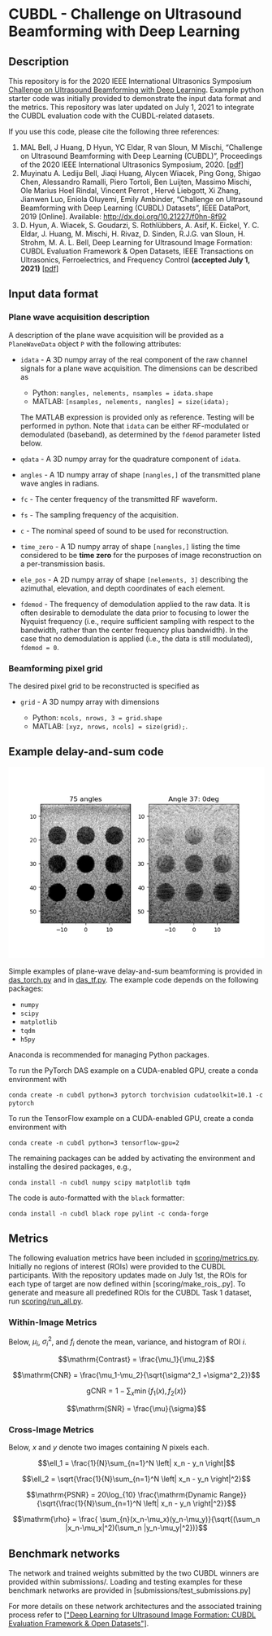 # CUBDL - Challenge on Ultrasound Beamforming with Deep Learning

## Description

This repository is for the 2020 IEEE International Ultrasonics Symposium [Challenge on Ultrasound Beamforming with Deep Learning](https://cubdl.jhu.edu/). Example python starter code was initially provided to demonstrate the input data format and the metrics. This repository was later updated on July 1, 2021 to integrate the CUBDL evaluation code with the CUBDL-related datasets.

If you use this code, please cite the following three references:
 
1. MAL Bell, J Huang, D Hyun, YC Eldar, R van Sloun, M Mischi, “Challenge on Ultrasound Beamforming with Deep Learning (CUBDL)”, Proceedings of the 2020 IEEE International Ultrasonics Symposium, 2020. [[pdf]](https://cubdl.jhu.edu/wp-content/uploads/2020/09/IEEE_IUS_CUBDL_Paper_2020.pdf)
2. Muyinatu A. Lediju Bell, Jiaqi Huang, Alycen Wiacek, Ping Gong, Shigao Chen, Alessandro Ramalli, Piero Tortoli, Ben Luijten, Massimo Mischi, Ole Marius Hoel Rindal, Vincent Perrot , Hervé Liebgott, Xi Zhang, Jianwen Luo, Eniola Oluyemi, Emily Ambinder, “Challenge on Ultrasound Beamforming with Deep Learning (CUBDL) Datasets”, IEEE DataPort, 2019 [Online]. Available: http://dx.doi.org/10.21227/f0hn-8f92
3. D. Hyun, A. Wiacek, S. Goudarzi, S. Rothlübbers, A. Asif, K. Eickel, Y. C. Eldar, J. Huang, M. Mischi, H. Rivaz, D. Sinden, R.J.G. van Sloun, H. Strohm, M. A. L. Bell, Deep Learning for Ultrasound Image Formation: CUBDL Evaluation Framework & Open Datasets, IEEE Transactions on Ultrasonics, Ferroelectrics, and Frequency Control **(accepted July 1, 2021)** [[pdf]](https://ieeexplore.ieee.org/stamp/stamp.jsp?tp=&arnumber=9475029)
 

## Input data format

### Plane wave acquisition description

A description of the plane wave acquisition will be provided as a `PlaneWaveData` object `P` with the following attributes:

- `idata` - A 3D numpy array of the real component of the raw channel signals for a plane wave acquisition. The dimensions can be described as

  - Python: `nangles, nelements, nsamples = idata.shape`
  - MATLAB: `[nsamples, nelements, nangles] = size(idata);`

  The MATLAB expression is provided only as reference. Testing will be performed in python. Note that `idata` can be either RF-modulated or demodulated (baseband), as determined by the `fdemod` parameter listed below.
- `qdata` - A 3D numpy array for the quadrature component of `idata`.
- `angles` - A 1D numpy array of shape `[nangles,]` of the transmitted plane wave angles in radians.
- `fc` - The center frequency of the transmitted RF waveform.
- `fs` - The sampling frequency of the acquisition.
- `c` - The nominal speed of sound to be used for reconstruction.
- `time_zero` - A 1D numpy array of shape `[nangles,]` listing the time considered to be **time zero** for the purposes of image reconstruction on a per-transmission basis.
- `ele_pos` - A 2D numpy array of shape `[nelements, 3]` describing the azimuthal, elevation, and depth coordinates of each element.
- `fdemod` - The frequency of demodulation applied to the raw data. It is often desirable to demodulate the data prior to focusing to lower the Nyquist frequency (i.e., require sufficient sampling with respect to the bandwidth, rather than the center frequency plus bandwidth). In the case that no demodulation is applied (i.e., the data is still modulated), `fdemod = 0`.

### Beamforming pixel grid

The desired pixel grid to be reconstructed is specified as

- `grid` - A 3D numpy array with dimensions

  - Python: `ncols, nrows, 3 = grid.shape`
  - MATLAB: `[xyz, nrows, ncols] = size(grid);`.

## Example delay-and-sum code

![picmus](images/example_picmus.png)

Simple examples of plane-wave delay-and-sum beamforming is provided in [das_torch.py](das_torch.py) and in [das_tf.py](das_tf.py). The example code depends on the following packages:

- `numpy`
- `scipy`
- `matplotlib`
- `tqdm`
- `h5py`

Anaconda is recommended for managing Python packages.

To run the PyTorch DAS example on a CUDA-enabled GPU, create a conda environment with

```shell
conda create -n cubdl python=3 pytorch torchvision cudatoolkit=10.1 -c pytorch
```

To run the TensorFlow example on a CUDA-enabled GPU, create a conda environment with

```shell
conda create -n cubdl python=3 tensorflow-gpu=2
```

The remaining packages can be added by activating the environment and installing the desired packages, e.g.,

```shell
conda install -n cubdl numpy scipy matplotlib tqdm
```

The code is auto-formatted with the `black` formatter:

```shell
conda install -n cubdl black rope pylint -c conda-forge
```

## Metrics

The following evaluation metrics have been included in [scoring/metrics.py](scoring/metrics.py). Initially no regions of interest (ROIs) were provided to the CUBDL participants. With the repository updates made on July 1st, the ROIs for each type of target are now defined within [scoring/make_rois_<target>.py]. To generate and measure all predefined ROIs for the CUBDL Task 1 dataset, run [scoring/run_all.py](scoring/run_all.py).


### Within-Image Metrics

Below, $`\mu_i`$, $`\sigma^2_i`$, and $`f_i`$ denote the mean, variance, and histogram of ROI $`i`$.

```math
\mathrm{Contrast} = \frac{\mu_1}{\mu_2}
```

```math
\mathrm{CNR} = \frac{\mu_1-\mu_2}{\sqrt{\sigma^2_1 +\sigma^2_2}}
```

```math
\mathrm{gCNR} = 1-\sum_{x} \min\{f_1(x), f_2(x)\}
```

```math
\mathrm{SNR} = \frac{\mu}{\sigma}
```

### Cross-Image Metrics

Below, $`x`$ and $`y`$ denote two images containing $`N`$ pixels each.

```math
\ell_1 = \frac{1}{N}\sum_{n=1}^N \left| x_n - y_n \right|
```

```math
\ell_2 = \sqrt{\frac{1}{N}\sum_{n=1}^N \left| x_n - y_n \right|^2}
```

```math
\mathrm{PSNR} = 20\log_{10} \frac{\mathrm{Dynamic Range}}{\sqrt{\frac{1}{N}\sum_{n=1}^N \left| x_n - y_n \right|^2}}
```

```math
\mathrm{\rho} = \frac{ \sum_{n}(x_n-\mu_x)(y_n-\mu_y)}{\sqrt{(\sum_n |x_n-\mu_x|^2)(\sum_n |y_n-\mu_y|^2})}
```


## Benchmark networks

The network and trained weights submitted by the two CUBDL winners are provided within submissions/<first-author-last-name>. Loading and testing examples for these benchmark networks are provided in [submissions/test_submissions.py]

For more details on these network architectures and the associated training process refer to [["Deep Learning for Ultrasound Image Formation: CUBDL Evaluation Framework & Open Datasets"]](https://ieeexplore.ieee.org/stamp/stamp.jsp?tp=&arnumber=9475029).
